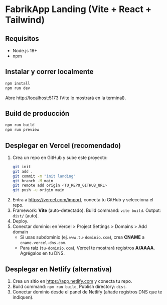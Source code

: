 # FabrikApp Landing (Vite + React + Tailwind)

## Requisitos
- Node.js 18+
- npm

## Instalar y correr localmente
```bash
npm install
npm run dev
```
Abre http://localhost:5173 (Vite lo mostrará en la terminal).

## Build de producción
```bash
npm run build
npm run preview
```

## Desplegar en Vercel (recomendado)
1. Crea un repo en GitHub y sube este proyecto:
   ```bash
   git init
   git add .
   git commit -m "init landing"
   git branch -M main
   git remote add origin <TU_REPO_GITHUB_URL>
   git push -u origin main
   ```
2. Entra a https://vercel.com/import, conecta tu GitHub y selecciona el repo.
3. Framework: **Vite** (auto-detectado). Build command: `vite build`. Output: `dist/` (auto).
4. Deploy.
5. Conectar dominio: en Vercel > Project Settings > Domains > Add domain
   - Si usas subdominio (ej. `www.tu-dominio.com`), crea **CNAME** a `cname.vercel-dns.com`.
   - Para raíz (`tu-dominio.com`), Vercel te mostrará registros **A/AAAA**. Agrégalos en tu DNS.

## Desplegar en Netlify (alternativa)
1. Crea un sitio en https://app.netlify.com y conecta tu repo.
2. Build command: `npm run build`, Publish directory: `dist`.
3. Conectar dominio desde el panel de Netlify (añade registros DNS que te indiquen).
